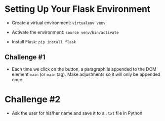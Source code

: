 # Setting Up Your Flask Environment

- Create a virtual environment: `virtualenv venv`

- Activate the environment: `source venv/bin/activate`

- Install Flask: `pip install flask`


## Challenge #1

- Each time we click on the button, a paragraph is appended to the DOM element `main` (or `main` tag). Make adjustments so it will only be appended once.


# Challenge #2

- Ask the user for his/her name and save it to a `.txt` file in Python
